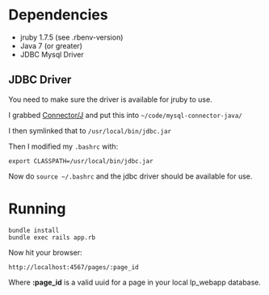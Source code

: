 # Dependencies
- jruby 1.7.5 (see .rbenv-version)
- Java 7 (or greater)
- JDBC Mysql Driver

## JDBC Driver

You need to make sure the driver is available for jruby to use.

I grabbed [Connector/J](https://dev.mysql.com/downloads/connector/j/)
and put this into `~/code/mysql-connector-java/`

I then symlinked that to `/usr/local/bin/jdbc.jar`

Then I modified my `.bashrc` with:
```
export CLASSPATH=/usr/local/bin/jdbc.jar
```
Now do `source ~/.bashrc` and the jdbc driver should be available for use.

# Running

```
bundle install
bundle exec rails app.rb
```

Now hit your browser:

```
http://localhost:4567/pages/:page_id
```
Where **:page_id** is a valid uuid for a page in your local lp_webapp database.

